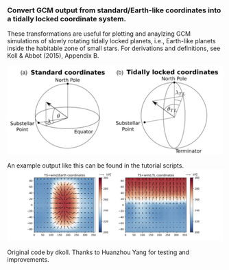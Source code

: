 ### Convert GCM output from standard/Earth-like coordinates into a tidally locked coordinate system.
These transformations are useful for plotting and anaylzing GCM simulations of slowly rotating tidally locked planets, i.e., Earth-like planets inside the habitable zone of small stars. For derivations and definitions, see Koll & Abbot (2015), Appendix B.

![definition](KollAbbot_Fig1.png)

An example output like this can be found in the tutorial scripts.
![An example plot](plot01.png)

Original code by dkoll.
Thanks to Huanzhou Yang for testing and improvements.

